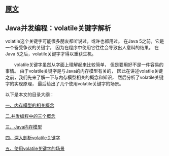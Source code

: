 
## [原文](https://www.cnblogs.com/dolphin0520/p/3920373.html)


## Java并发编程：volatile关键字解析


volatile这个关键字可能很多朋友都听说过，或许也都用过。
在Java 5之前，它是一个备受争议的关键字，
因为在程序中使用它往往会导致出人意料的结果。
在Java 5之后，volatile关键字才得以重获生机。

　　volatile关键字虽然从字面上理解起来比较简单，
但是要用好不是一件容易的事情。
由于volatile关键字是与Java的内存模型有关的，
因此在讲述volatile关键之前，我们先来了解一下与内存模型相关的概念和知识，
然后分析了volatile关键字的实现原理，
最后给出了几个使用volatile关键字的场景。


以下是本文的目录大纲：

[一、内存模型的相关概念](02、内存模型的相关概念.md)

 [二.并发编程中的三个概念](03、并发编程中的三个概念.md)

 [三、Java内存模型](04、Java内存模型.md)

 [四、深入剖析volatile关键字](05、深入剖析volatile关键字.md)

 [五、使用volatile关键字的场景](06、使用volatile关键字的场景.md)